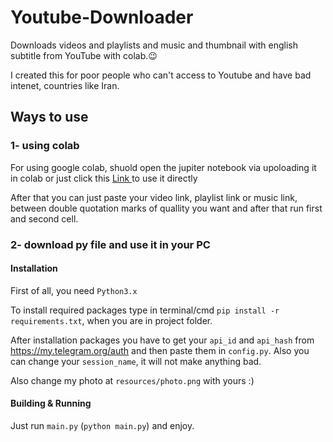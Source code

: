 # Youtube-Downloader

Downloads videos and playlists and music and thumbnail with english subtitle from YouTube with colab.😉

I created this for poor people who can't access to Youtube and have bad intenet, countries like Iran.

## Ways to use

### 1- using colab

For using google colab, shuold open the jupiter notebook via upoloading it in colab or just click this <a href="https://colab.research.google.com/drive/1dconIRkgfD5byt2d_hXEqvbl7dghCmqZ?usp=sharing">
    Link
</a> to use it directly

After that you can just paste your video link, playlist link or music link,  between double quotation marks of quallity you want and after that run first and second cell.

### 2- download py file and use it in your PC


#### Installation
First of all, you need ```Python3.x```

To install required packages type in terminal/cmd ```pip install -r requirements.txt```, when you are in project folder.

After installation packages you have to get your `api_id` and `api_hash` from https://my.telegram.org/auth and then paste them in ```config.py```. Also you can change your ```session_name```, it will not make anything bad.

Also change my photo at ```resources/photo.png``` with yours :)

#### Building & Running
Just run ```main.py``` (```python main.py```) and enjoy.



